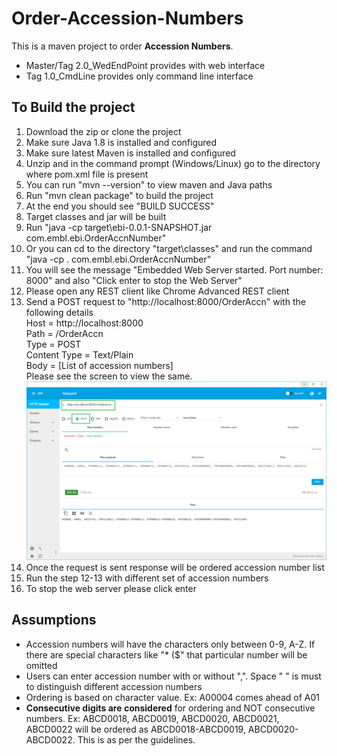 # Order-Accession-Numbers
This is a maven project to order **Accession Numbers**. 
   -  Master/Tag 2.0_WedEndPoint provides with web interface  
   -  Tag 1.0_CmdLine provides only command line interface  

## To Build the project
1. Download the zip or clone the project  
2. Make sure Java 1.8 is installed and configured  
3. Make sure latest Maven is installed and configured  
4. Unzip and in the command prompt (Windows/Linux) go to the directory where pom.xml file is present  
5. You can run "mvn --version" to view maven and Java paths  
6. Run "mvn clean package" to build the project  
7. At the end you should see "BUILD SUCCESS"  
8. Target classes and jar will be built  
9. Run "java -cp target\ebi-0.0.1-SNAPSHOT.jar com.embl.ebi.OrderAccnNumber"  
10. Or you can cd to the directory "target\classes" and run the command "java -cp . com.embl.ebi.OrderAccnNumber"  
11. You will see the message "Embedded Web Server started. Port number: 8000" and also "Click enter to stop the Web Server"
12. Please open any REST client like Chrome Advanced REST client  
13. Send a POST request to "http://localhost:8000/OrderAccn" with the following details  
	    Host = http://localhost:8000  
	    Path = /OrderAccn  
	    Type = POST  
	    Content Type = Text/Plain  
	    Body = [List of accession numbers]  
    Please see the screen to view the same. ![alt text](https://github.com/sreenidhiramanuja/Order-Accession-Numbers/blob/master/POST.png)  
14. Once the request is sent response will be ordered accession number list  
15. Run the step 12-13 with different set of accession numbers 
16. To stop the web server please click enter  
 
 
## Assumptions
* Accession numbers will have the characters only between 0-9, A-Z. If there are special characters like "* ($" that particular number will be omitted  
* Users can enter accession number with or without ",". Space " " is must to distinguish different accession numbers
* Ordering is based on character value. Ex: A00004 comes ahead of A01
* **Consecutive digits are considered** for ordering and NOT consecutive numbers. Ex: ABCD0018, ABCD0019, ABCD0020, ABCD0021, ABCD0022 will be ordered as ABCD0018-ABCD0019, ABCD0020-ABCD0022. This is as per the guidelines.

